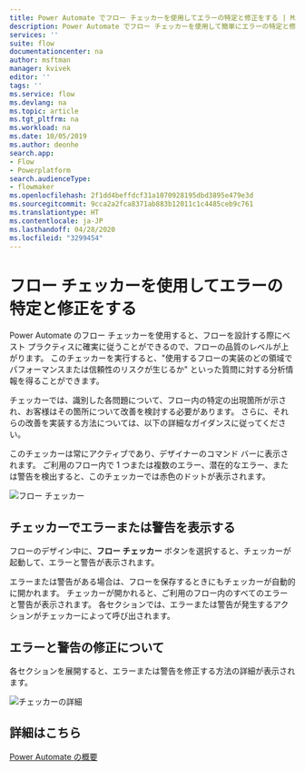 ```yaml
---
title: Power Automate でフロー チェッカーを使用してエラーの特定と修正をする | Microsoftドキュメント
description: Power Automate でフロー チェッカーを使用して簡単にエラーの特定と修正をする。
services: ''
suite: flow
documentationcenter: na
author: msftman
manager: kvivek
editor: ''
tags: ''
ms.service: flow
ms.devlang: na
ms.topic: article
ms.tgt_pltfrm: na
ms.workload: na
ms.date: 10/05/2019
ms.author: deonhe
search.app:
- Flow
- Powerplatform
search.audienceType:
- flowmaker
ms.openlocfilehash: 2f1dd4beffdcf31a1070928195dbd3895e479e3d
ms.sourcegitcommit: 9cca2a2fca8371ab883b12011c1c4485ceb9c761
ms.translationtype: HT
ms.contentlocale: ja-JP
ms.lasthandoff: 04/28/2020
ms.locfileid: "3299454"
---
```

# <a name="find-and-fix-errors-with-flow-checker"></a>フロー チェッカーを使用してエラーの特定と修正をする


Power Automate のフロー チェッカーを使用すると、フローを設計する際にベスト プラクティスに確実に従うことができるので、フローの品質のレベルが上がります。 このチェッカーを実行すると、"使用するフローの実装のどの領域でパフォーマンスまたは信頼性のリスクが生じるか" といった質問に対する分析情報を得ることができます。

チェッカーでは、識別した各問題について、フロー内の特定の出現箇所が示され、お客様はその箇所について改善を検討する必要があります。 さらに、それらの改善を実装する方法については、以下の詳細なガイダンスに従ってください。

このチェッカーは常にアクティブであり、デザイナーのコマンド バーに表示されます。 ご利用のフロー内で 1 つまたは複数のエラー、潜在的なエラー、または警告を検出すると、このチェッカーでは赤色のドットが表示されます。

![フロー チェッカー](media/checker/checker-in-designer.png "フロー チェッカー")


## <a name="view-errors-or-warnings-in-the-checker"></a>チェッカーでエラーまたは警告を表示する

フローのデザイン中に、**フロー チェッカー** ボタンを選択すると、チェッカーが起動して、エラーと警告が表示されます。 

エラーまたは警告がある場合は、フローを保存するときにもチェッカーが自動的に開かれます。  チェッカーが開かれると、ご利用のフロー内のすべてのエラーと警告が表示されます。 各セクションでは、エラーまたは警告が発生するアクションがチェッカーによって呼び出されます。 

## <a name="learn-to-fix-errors-and-warnings"></a>エラーと警告の修正について

各セクションを展開すると、エラーまたは警告を修正する方法の詳細が表示されます。

![チェッカーの詳細](media/checker/checker-detail.png "チェッカーの詳細")

## <a name="learn-more"></a>詳細はこちら

[Power Automate の概要](getting-started.md)



